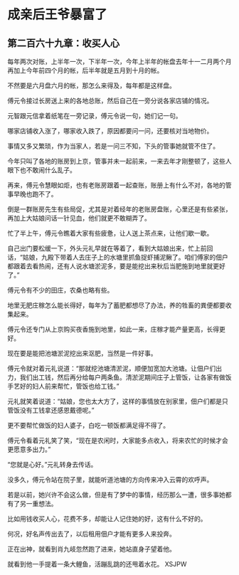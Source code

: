 # 成亲后王爷暴富了 
 ## 第二百六十九章：收买人心
  每年两次对账，上半年一次，下半年一次，今年上半年的帐盘去年十一二月两个月再加上今年前四个月的帐，后半年就是五月到十月的帐。  
  
 不然要是六月盘六月的帐，那怎么来得及，每年都是这样盘。  
  
 傅元令接过长房送上来的各地总账，然后自己在一旁分说各家店铺的情况。  
  
 元智跟元信拿着纸笔在一旁记录，傅元令说一句，她们记一句。  
  
 哪家店铺收入涨了，哪家收入跌了，原因都要问一问，还要核对当地物价。  
  
 事情又多又繁琐，作为当家人，若是一问三不知，下头的管事她就管不住了。  
  
 今年只叫了各地的账房到上京，管事并未一起前来，一来去年才刚整顿了，这些人眼下也不敢闹什么乱子。  
  
 再来，傅元令慧眼如炬，也有老账房跟着一起查账，账册上有什么不对，各地的管事早晚也跑不了。  
  
 倒是一群账房先生有些局促，尤其是对着经年的老账房盘账，心里还是有些紧张，再加上大姑娘问话一针见血，他们就更不敢糊弄了。  
  
 忙了半上午，傅元令瞧着大家有些疲惫，让人送上茶点来，让他们歇一歇。  
  
 自己出门要松缓一下，外头元礼早就在等着了，看到大姑娘出来，忙上前回话，“姑娘，九殿下带着人去庄子上的水塘里抓鱼捉虾捕泥鳅了。咱们傅家的佃户都跟着去看热闹，还有人说水塘淤泥多，要是能挖出来秋后当肥施到地里就更好了。”  
  
 傅元令有不少的田庄，农桑也略有些。  
  
 地里无肥庄稼怎么能长得好，每年为了蓄肥都想尽了办法，养的牲畜的粪便都要收集起来。  
  
 傅元令还专门从上京购买夜香施到地里，如此一来，庄稼才能产量更高，长得更好。  
  
 现在要是能把池塘淤泥挖出来沤肥，当然是一件好事。  
  
 傅元令就对着元礼说道：“那就挖池塘清淤泥，顺便加宽加大池塘。让佃户们出力，我们出工钱，然后再分给每户两条鱼。清淤泥期间庄子上管饭，让各家有做饭手艺好的妇人前来帮忙，管饭也给工钱。”  
  
 元礼就笑着说道：“姑娘，您也太大方了，这样的事情放在别家里，佃户们都是只管饭没有工钱拿还感恩戴德呢。”  
  
 更不要帮忙做饭的妇人婆子，白吃一顿饭都满足得不得了。  
  
 傅元令看着元礼笑了笑，“现在是农闲时，大家能多点收入，将来农忙的时候才会更愿意多出力。”  
  
 “您就是心好。”元礼转身去传话。  
  
 没多久，傅元令站在院子里，就能听道池塘的方向传来冲入云霄的欢呼声。  
  
 若是以前，她兴许不会这么做，但是有了梦中的事情，经历那么一遭，很多事她都有了另一重想法。  
  
 比如用钱收买人心，花费不多，却能让人记住她的好，这有什么不好的。  
  
 何况，好名声传出去了，以后租用佃户才能有更多人来投奔。  
  
 正在出神，就看到肖九岐忽然跑了进来，她站直身子望着他。  
  
 就看到他一手提着一条大鲤鱼，活蹦乱跳的还甩着水花。 
XSJPW